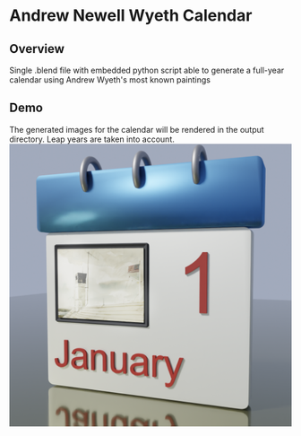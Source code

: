 # Andrew Newell Wyeth Calendar

## Overview
Single .blend file with embedded python script able to generate a full-year calendar using Andrew Wyeth's most known paintings

## Demo
The generated images for the calendar will be rendered in the output directory. Leap years are taken into account.
<img src="2024/01-01-2024.png">